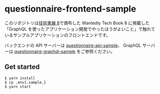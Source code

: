 # questionnaire-frontend-sample

このリポジトリは[技術書展 8](https://techbookfest.org/event/tbf08)で頒布した Wantedly Tech Book 8 に掲載した「GraphQL を使ったアプリケーション開発でやったほうがよいこと」で触れているサンプルアプリケーションのフロントエンドです。

バックエンドの API サーバーは [questionnaire-api-sample](https://github.com/chloe463/questionnaire-api-sample)、 GraphQL サーバーは [questionnaire-graphql-sample](https://github.com/chloe463/questionnaire-graphql-sample) をご参照ください。

## Get started

```
$ yarn install
$ cp .env{.sample,}
$ yarn start
```
